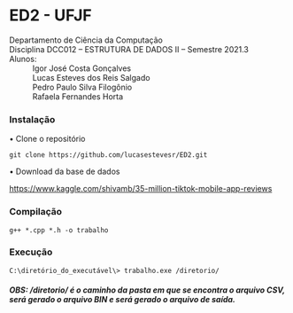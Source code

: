 # ED2 - UFJF

Departamento de Ciência da Computação</br>
Disciplina DCC012 – ESTRUTURA DE DADOS II – Semestre 2021.3</br>
Alunos:</br>
&emsp;&emsp;&emsp;Igor José Costa Gonçalves</br>
&emsp;&emsp;&emsp;Lucas Esteves dos Reis Salgado</br>
&emsp;&emsp;&emsp;Pedro Paulo Silva Filogônio</br>
&emsp;&emsp;&emsp;Rafaela Fernandes Horta</br>



### Instalação
• Clone o repositório

	git clone https://github.com/lucasestevesr/ED2.git
	
• Download da base de dados

<a href="https://www.kaggle.com/shivamb/35-million-tiktok-mobile-app-reviews" target="_blank">https://www.kaggle.com/shivamb/35-million-tiktok-mobile-app-reviews</a>

### Compilação

	g++ *.cpp *.h -o trabalho

### Execução

	C:\diretório_do_executável\> trabalho.exe /diretorio/

##### OBS: /diretorio/ é o caminho da pasta em que se encontra o arquivo CSV, será gerado o arquivo BIN e será gerado o arquivo de saída.
